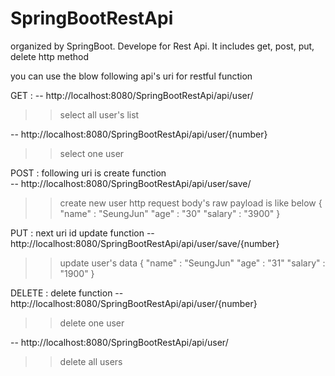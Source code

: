 # SpringBootRestApi
organized by SpringBoot. Develope for Rest Api. It includes get, post, put, delete http method

you can use the blow following api's uri for restful function 

GET : 
 -- http://localhost:8080/SpringBootRestApi/api/user/
  >> select all user's list 
   
 -- http://localhost:8080/SpringBootRestApi/api/user/{number}
  >> select one user
   
POST : following uri is create function   
 -- http://localhost:8080/SpringBootRestApi/api/user/save/
  >> create new user 
  http request body's raw payload is like below 
  { 
    "name" : "SeungJun"
    "age" : "30"
    "salary" : "3900"
   }

PUT : next uri id update function 
 -- http://localhost:8080/SpringBootRestApi/api/user/save/{number}
  >> update user's data 
    { 
      "name" : "SeungJun"
      "age" : "31"
      "salary" : "1900"
     }
     
DELETE : delete function
  -- http://localhost:8080/SpringBootRestApi/api/user/{number} 
  >> delete one user 
  
  -- http://localhost:8080/SpringBootRestApi/api/user/
  >> delete all users 